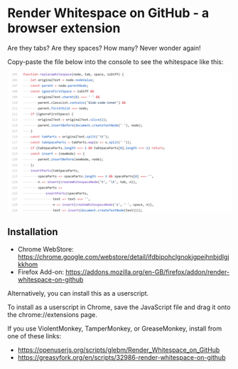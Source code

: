 # Render Whitespace on GitHub - a browser extension

Are they tabs? Are they spaces? How many?
Never wonder again!

Copy-paste the file below into the console to see the whitespace like this:

![A screenshot of a code snippet with the whitespace rendered](store-assets/screenshot-render.png)

## Installation

* Chrome WebStore: https://chrome.google.com/webstore/detail/ifdbipohclgnokjgpejhnbjdlgjkkhom
* Firefox Add-on: https://addons.mozilla.org/en-GB/firefox/addon/render-whitespace-on-github

Alternatively, you can install this as a userscript.

To install as a userscript in Chrome, save the JavaScript file and drag it onto the chrome://extensions page.

If you use ViolentMonkey, TamperMonkey, or GreaseMonkey, install from one of these links:

* https://openuserjs.org/scripts/glebm/Render_Whitespace_on_GitHub
* https://greasyfork.org/en/scripts/32986-render-whitespace-on-github
